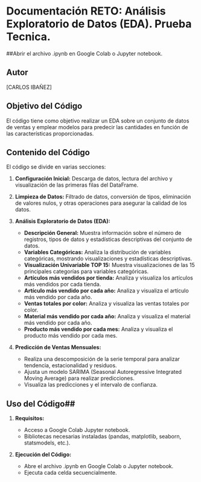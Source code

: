# Documentación RETO: Análisis Exploratorio de Datos (EDA). Prueba Tecnica.


##Abrir el archivo .ipynb en Google Colab o Jupyter notebook.


## Autor
[CARLOS IBAÑEZ]


## Objetivo del Código
El código tiene como objetivo realizar un EDA sobre un conjunto de datos de ventas y emplear modelos para predecir las cantidades en función de las características proporcionadas.

## Contenido del Código
El código se divide en varias secciones:

1. **Configuración Inicial:** Descarga de datos, lectura del archivo y visualización de las primeras filas del DataFrame.

2. **Limpieza de Datos:** Filtrado de datos, conversión de tipos, eliminación de valores nulos, y otras operaciones para asegurar la calidad de los datos.

3. **Análisis Exploratorio de Datos (EDA):**
   - **Descripción General:** Muestra información sobre el número de registros, tipos de datos y estadísticas descriptivas del conjunto de datos.
   - **Variables Categóricas:** Analiza la distribución de variables categóricas, mostrando visualizaciones y estadísticas descriptivas.
   - **Visualización Univariable TOP 15:** Muestra visualizaciones de las 15 principales categorías para variables categóricas.
   - **Artículos más vendidos por tienda:** Analiza y visualiza los artículos más vendidos por cada tienda.
   - **Artículo más vendido por cada año:** Analiza y visualiza el artículo más vendido por cada año.
   - **Ventas totales por color:** Analiza y visualiza las ventas totales por color.
   - **Material más vendido por cada año:** Analiza y visualiza el material más vendido por cada año.
   - **Producto más vendido por cada mes:** Analiza y visualiza el producto más vendido por cada mes.

4. **Predicción de Ventas Mensuales:**
   - Realiza una descomposición de la serie temporal para analizar tendencia, estacionalidad y residuos.
   - Ajusta un modelo SARIMA (Seasonal Autoregressive Integrated Moving Average) para realizar predicciones.
   - Visualiza las predicciones y el intervalo de confianza.

## Uso del Código## 
1. **Requisitos:**
   - Acceso a Google Colab Jupyter notebook.
   - Bibliotecas necesarias instaladas (pandas, matplotlib, seaborn, statsmodels, etc.).

2. **Ejecución del Código:**
   - Abre el archivo .ipynb en Google Colab o Jupyter notebook.
   - Ejecuta cada celda secuencialmente.
 
